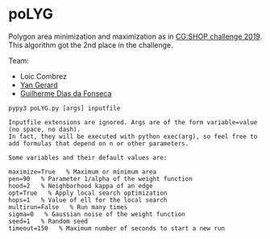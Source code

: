 # poLYG
Polygon area minimization and maximization as in [CG:SHOP challenge 2019](https://cgshop.ibr.cs.tu-bs.de/competition/cg-shop-2019/#problem-description). This algorithm got the 2nd place in the challenge.

Team:
- Loic Combrez
- [Yan Gerard](https://yangerard.wordpress.com/)
- [Guilherme Dias da Fonseca](https://pageperso.lis-lab.fr/guilherme.fonseca/)

```
pypy3 poLYG.py [args] inputfile

Inputfile extensions are ignored. Args are of the form variable=value (no space, no dash).
In fact, they will be executed with python exec(arg), so feel free to add formulas that depend on n or other parameters.

Some variables and their default values are:

maximize=True   % Maximum or minimum area
pen=90   % Parameter 1/alpha of the weight function
hood=2   % Neighborhood kappa of an edge
opt=True   % Apply local search optimization
hops=1   % Value of ell for the local search
multirun=False   % Run many times
sigma=0   % Gaussian noise of the weight function
seed=1   % Random seed
timeout=150   % Maximum number of seconds to start a new run
```
